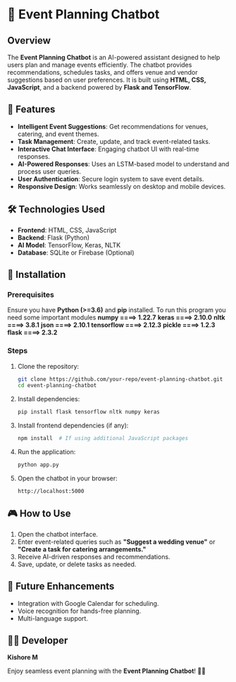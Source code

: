 
# 🤖 Event Planning Chatbot

## Overview
The **Event Planning Chatbot** is an AI-powered assistant designed to help users plan and manage events efficiently. The chatbot provides recommendations, schedules tasks, and offers venue and vendor suggestions based on user preferences. It is built using **HTML, CSS, JavaScript**, and a backend powered by **Flask and TensorFlow**.

## 🌟 Features
- **Intelligent Event Suggestions**: Get recommendations for venues, catering, and event themes.
- **Task Management**: Create, update, and track event-related tasks.
- **Interactive Chat Interface**: Engaging chatbot UI with real-time responses.
- **AI-Powered Responses**: Uses an LSTM-based model to understand and process user queries.
- **User Authentication**: Secure login system to save event details.
- **Responsive Design**: Works seamlessly on desktop and mobile devices.

## 🛠️ Technologies Used
- **Frontend**: HTML, CSS, JavaScript
- **Backend**: Flask (Python)
- **AI Model**: TensorFlow, Keras, NLTK
- **Database**: SQLite or Firebase (Optional)

## 📝 Installation
### Prerequisites
Ensure you have **Python (>=3.6)** and **pip** installed.
To run this program you need some important modules
**numpy ====> 1.22.7** 
**keras ====> 2.10.0**
**nltk ====> 3.8.1**
**json  ====> 2.10.1**
**tensorflow ====> 2.12.3**
**pickle ====> 1.2.3**
**flask  ====> 2.3.2**




### Steps
1. Clone the repository:
   ```bash
   git clone https://github.com/your-repo/event-planning-chatbot.git
   cd event-planning-chatbot
   ```
2. Install dependencies:
   ```bash
   pip install flask tensorflow nltk numpy keras
   ```
3. Install frontend dependencies (if any):
   ```bash
   npm install  # If using additional JavaScript packages
   ```
4. Run the application:
   ```bash
   python app.py
   ```
5. Open the chatbot in your browser:
   ```
   http://localhost:5000
   ```

## 🎮 How to Use
1. Open the chatbot interface.
2. Enter event-related queries such as **"Suggest a wedding venue"** or **"Create a task for catering arrangements."**
3. Receive AI-driven responses and recommendations.
4. Save, update, or delete tasks as needed.

## 🎯 Future Enhancements
- Integration with Google Calendar for scheduling.
- Voice recognition for hands-free planning.
- Multi-language support.

## 👨‍💻 Developer
**Kishore M**

Enjoy seamless event planning with the **Event Planning Chatbot**! 🎉🎊



